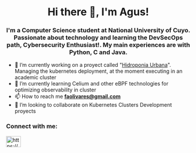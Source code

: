 <h1 align="center"> Hi there 👋, I'm Agus! </h1> 

<h3 align="center"> I'm a Computer Science student at National University of Cuyo. Passionate about technology and learning the DevSecOps path, Cybersecurity Enthusiast!. My main experiences are with Python, C and Java. </h3>  


- 🔭 I’m currently working on a proyect called "<a href="https://github.com/AgusOlivares/Hidroponia-Urbana">Hidroponia Urbana</a>". Managing the kubernetes deployment, at the moment executing in an academic cluster 
- 🌱 I’m currently learning Celium and other eBPF technologies for optimizing observability in cluster
- 📫 How to reach me **faolivares@gmail.com**
- 👯 I’m looking to collaborate on Kubernetes Clusters Development proyects



<h3 align="left">Connect with me:</h3>
<p align="left">
<a href="https://www.linkedin.com/in/agustín-olivares/" target="blank"><img align="center" src="https://raw.githubusercontent.com/rahuldkjain/github-profile-readme-generator/master/src/images/icons/Social/linked-in-alt.svg" alt="https://www.linkedin.com/in/martin-farres/" height="30" width="40" /></a>
</p>

